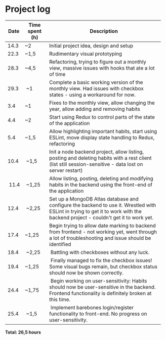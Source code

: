 # Project log

| Date | Time spent (h) | Description |
|------|----------------|-------------|
| 14.3 | ~2             | Initial project idea, design and setup |
| 22.3 | ~1,5           | Rudimentary visual prototyping |
| 28.3 | ~4,5           | Refactoring, trying to figure out a monthly view, massive issues with hooks that ate a lot of time |
| 29.3 | ~1             | Complete a basic working version of the monthly view. Had issues with checkbox states - using a workaround for now. |
| 3.4  | ~1             | Fixes to the monthly view, allow changing the year, allow adding and removing habits |
| 4.4  | ~2             | Start using Redux to control parts of the state of the application |
| 5.4  | ~1,5           | Allow highlighting important habits, start using ESLint, move display state handling to Redux, refactoring |
| 10.4 | ~1,5           | Init a node backend project, allow listing, posting and deleting habits with a rest client (list still session-sensitive - data lost on server restart) |
| 11.4 | ~1,25          | Allow listing, posting, deleting and modifying habits in the backend using the front-end of the application |
| 12.4 | ~2,25          | Set up a MongoDB Atlas database and configure the backend to use it. Wrestled with ESLint in trying to get it to work with the backend project - couldn't get it to work yet. |
| 17.4 | ~1,25           | Begin trying to allow date marking to backend from frontend - not working yet, went through a lot of troubleshooting and issue should be identified |
| 18.4 | ~2,25           | Battling with checkboxes without any luck. |
| 19.4 | ~1,25           | Finally managed to fix the checkbox issues! Some visual bugs remain, but checkbox status should now be shown correctly. |
| 24.4 | ~1,75           | Begin working on user-sensitivity: Habits should now be user-sensitive in the backend. Frontend functionality is definitely broken at this time. |
| 25.4 | ~1,5            | Implement barebones login/register functionality to front-end. No progress on user-sensitivity. |

**Total: 26,5 hours**

